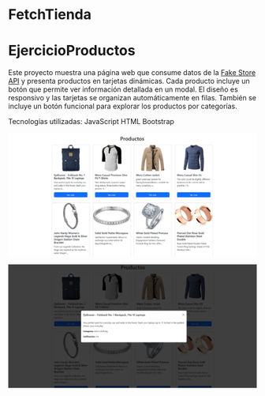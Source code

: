 # FetchTienda
# EjercicioProductos


Este proyecto muestra una página web que consume datos de la [Fake Store API](https://fakestoreapi.com/) y presenta productos en tarjetas dinámicas.
Cada producto incluye un botón que permite ver información detallada en un modal. El diseño es responsivo y las tarjetas se organizan automáticamente en filas.
También se incluye un botón funcional para explorar los productos por categorías.


Tecnologías utilizadas:
JavaScript
HTML
Bootstrap



![index](https://raw.githubusercontent.com/yessaminandrade/FetchTienda/refs/heads/main/images/Screenshot%202025-04-11%20154300.png)

![modal](https://raw.githubusercontent.com/yessaminandrade/FetchTienda/refs/heads/main/images/Screenshot%202025-04-11%20154515.png)



